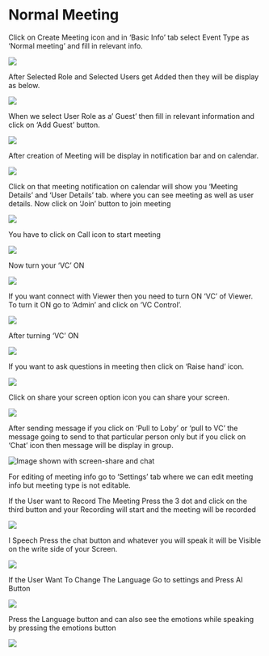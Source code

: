 # Normal Meeting

Click on Create Meeting icon and in ‘Basic Info’ tab select Event Type as ‘Normal meeting’ and fill in relevant info.

![](../../.gitbook/assets/11.png)

After Selected Role and Selected Users get Added then they will be display as below.

![](../../.gitbook/assets/12.png)

When we select User Role as a’ Guest’ then fill in relevant information and click on ‘Add Guest’ button.

![](../../.gitbook/assets/13.png)

After creation of Meeting will be display in notification bar and on calendar.

![](../../.gitbook/assets/14.png)

Click on that meeting notification on calendar will show you ‘Meeting Details’ and ‘User Details’ tab. where you can see meeting as well as user details. Now click on ‘Join’ button to join meeting

![](../../.gitbook/assets/image%20%2891%29.png)

You have to click on Call icon to start meeting

![](../../.gitbook/assets/image%20%28108%29.png)

Now turn your ‘VC’ ON

![](../../.gitbook/assets/image%20%2875%29.png)

If you want connect with Viewer then you need to turn ON ‘VC’ of Viewer. To turn it ON go to ‘Admin’ and click on ‘VC Control’.

![](../../.gitbook/assets/image%20%28144%29.png)

After turning ‘VC’ ON

![](../../.gitbook/assets/image%20%2877%29.png)

If you want to ask questions in meeting then click on ‘Raise hand’ icon.

![](../../.gitbook/assets/image%20%28160%29.png)

Click on share your screen option icon you can share your screen.

![](../../.gitbook/assets/popup_ss.png)

After sending message if you click on ‘Pull to Loby’ or ‘pull to VC’ the message going to send to that particular person only but if you click on ‘Chat’ icon then message will be display in group.

![Image shown with screen-share and chat](../../.gitbook/assets/image%20%28126%29.png)

For editing of meeting info go to ‘Settings’ tab where we can edit meeting info but meeting type is not editable.

If the User want to Record The Meeting Press the 3 dot and click on the third button and your Recording will start and the meeting will be recorded

![](../../.gitbook/assets/image%20%2856%29.png)

I Speech Press the chat button and whatever you will speak it will be Visible on the write side of your Screen.

![](../../.gitbook/assets/image%20%28184%29.png)

If the User Want To Change The Language Go to settings and Press AI Button

![](../../.gitbook/assets/image%20%2878%29.png)

Press the Language button and can also see the emotions while speaking by pressing the emotions button  
  


![](../../.gitbook/assets/image%20%2818%29.png)



